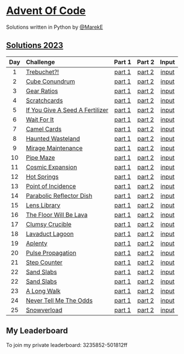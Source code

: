 # [Advent Of Code](https://adventofcode.com/)

Solutions written in Python by [@MarekE](https://github.com/marek-e)

## [Solutions 2023](2023/)

| Day | Challenge                                                              |             Part 1              |                     Part 2                     |                        Input                        |
| :-: | :--------------------------------------------------------------------- | :-----------------------------: | :--------------------------------------------: | :-------------------------------------------------: |
|  1  | [Trebuchet?!](https://adventofcode.com/2023/day/1)                     | [part 1](./2023/Day01/part1.py) |        [part 2](./2023/Day01/part2.py)         | [input](https://adventofcode.com/2023/day/1/input)  |
|  2  | [Cube Conundrum](https://adventofcode.com/2023/day/2)                  | [part 1](./2023/Day02/part1.py) |        [part 2](./2023/Day02/part2.py)         | [input](https://adventofcode.com/2023/day/2/input)  |
|  3  | [Gear Ratios](https://adventofcode.com/2023/day/3)                     | [part 1](./2023/Day03/part1.py) |        [part 2](./2023/Day03/part2.py)         | [input](https://adventofcode.com/2023/day/3/input)  |
|  4  | [Scratchcards](https://adventofcode.com/2023/day/4)                    | [part 1](./2023/Day04/part1.py) |        [part 2](./2023/Day04/part2.py)         | [input](https://adventofcode.com/2023/day/4/input)  |
|  5  | [If You Give A Seed A Fertilizer](https://adventofcode.com/2023/day/5) | [part 1](./2023/Day05/part1.py) |        [part 2](./2023/Day05/part2.py)         | [input](https://adventofcode.com/2023/day/5/input)  |
|  6  | [Wait For It](https://adventofcode.com/2023/day/6)                     | [part 1](./2023/Day06/part1.py) |        [part 2](./2023/Day06/part2.py)         | [input](https://adventofcode.com/2023/day/6/input)  |
|  7  | [Camel Cards](https://adventofcode.com/2023/day/7)                     | [part 1](./2023/Day07/part1.py) |        [part 2](./2023/Day07/part2.py)         | [input](https://adventofcode.com/2023/day/7/input)  |
|  8  | [Haunted Wasteland](https://adventofcode.com/2023/day/8)               | [part 1](./2023/Day08/part1.py) |        [part 2](./2023/Day08/part2.py)         | [input](https://adventofcode.com/2023/day/8/input)  |
|  9  | [Mirage Maintenance](https://adventofcode.com/2023/day/9)              | [part 1](./2023/Day09/part1.py) |        [part 2](./2023/Day09/part2.py)         | [input](https://adventofcode.com/2023/day/9/input)  |
| 10  | [Pipe Maze](https://adventofcode.com/2023/day/10)                      | [part 1](./2023/Day10/part1.py) |        [part 2](./2023/Day10/part2.py)         | [input](https://adventofcode.com/2023/day/10/input) |
| 11  | [Cosmic Expansion](https://adventofcode.com/2023/day/11)               | [part 1](./2023/Day11/part1.py) |        [part 2](./2023/Day11/part2.py)         | [input](https://adventofcode.com/2023/day/11/input) |
| 12  | [Hot Springs](https://adventofcode.com/2023/day/12)                    | [part 1](./2023/Day12/part1.py) |        [part 2](./2023/Day12/part2.py)         | [input](https://adventofcode.com/2023/day/12/input) |
| 13  | [Point of Incidence](https://adventofcode.com/2023/day/13)             | [part 1](./2023/Day13/part1.py) |        [part 2](./2023/Day13/part2.py)         | [input](https://adventofcode.com/2023/day/13/input) |
| 14  | [Parabolic Reflector Dish](https://adventofcode.com/2023/day/14)       | [part 1](./2023/Day14/part1.py) |        [part 2](./2023/Day14/part2.py)         | [input](https://adventofcode.com/2023/day/14/input) |
| 15  | [Lens Library](https://adventofcode.com/2023/day/15)                   | [part 1](./2023/Day15/part1.py) |        [part 2](./2023/Day15/part2.py)         | [input](https://adventofcode.com/2023/day/15/input) |
| 16  | [The Floor Will Be Lava](https://adventofcode.com/2023/day/16)         | [part 1](./2023/Day16/part1.py) |        [part 2](./2023/Day16/part2.py)         | [input](https://adventofcode.com/2023/day/16/input) |
| 17  | [Clumsy Crucible](https://adventofcode.com/2023/day/17)                | [part 1](./2023/Day17/part1.py) |        [part 2](./2023/Day17/part2.py)         | [input](https://adventofcode.com/2023/day/17/input) |
| 18  | [Lavaduct Lagoon](https://adventofcode.com/2023/day/18)                | [part 1](./2023/Day18/part1.py) |        [part 2](./2023/Day18/part2.py)         | [input](https://adventofcode.com/2023/day/18/input) |
| 19  | [Aplenty](https://adventofcode.com/2023/day/19)                        | [part 1](./2023/Day19/part1.py) |        [part 2](./2023/Day19/part2.py)         | [input](https://adventofcode.com/2023/day/19/input) |
| 20  | [Pulse Propagation](https://adventofcode.com/2023/day/20)              | [part 1](./2023/Day20/part1.py) |        [part 2](./2023/Day20/part2.py)         | [input](https://adventofcode.com/2023/day/20/input) |
| 21  | [Step Counter](https://adventofcode.com/2023/day/21)                   | [part 1](./2023/Day21/part1.py) |        [part 2](./2023/Day21/part2.py)         | [input](https://adventofcode.com/2023/day/21/input) |
| 22  | [Sand Slabs](https://adventofcode.com/2023/day/22)                     | [part 1](./2023/Day22/part1.py) |        [part 2](./2023/Day22/part2.py)         | [input](https://adventofcode.com/2023/day/22/input) |
| 22  | [Sand Slabs](https://adventofcode.com/2023/day/22)                     | [part 1](./2023/Day22/part1.py) |        [part 2](./2023/Day22/part2.py)         | [input](https://adventofcode.com/2023/day/22/input) |
| 23  | [A Long Walk](https://adventofcode.com/2023/day/23)                    | [part 1](./2023/Day23/part1.py) |        [part 2](./2023/Day23/part2.py)         | [input](https://adventofcode.com/2023/day/23/input) |
| 24  | [Never Tell Me The Odds](https://adventofcode.com/2023/day/24)         | [part 1](./2023/Day24/part1.py) |        [part 2](./2023/Day24/part2.py)         | [input](https://adventofcode.com/2023/day/24/input) |
| 25  | [Snowverload](https://adventofcode.com/2023/day/25)                    | [part 1](./2023/Day25/part1.py) | [part 2](https://adventofcode.com/2023/day/25) | [input](https://adventofcode.com/2023/day/25/input) |

## My Leaderboard

To join my private leaderboard: 3235852-501812ff
